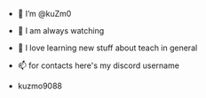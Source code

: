 - 👋  I’m @kuZm0
- 👀 I am always watching
- 🌱 I love learning new stuff about teach in general
  
- 📫 for contacts here's my discord username
- kuzmo9088

<!---
kuZm0/kuZm0 is a ✨ special ✨ repository because its `README.md` (this file) appears on your GitHub profile.
You can click the Preview link to take a look at your changes.
--->
